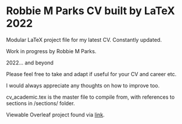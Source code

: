 # Robbie M Parks CV built by LaTeX 2022

Modular LaTeX project file for my latest CV. Constantly updated.

Work in progress by Robbie M Parks.

2022... and beyond

Please feel free to take and adapt if useful for your CV and career etc.

I would always appreciate any thoughts on how to improve too.

cv_academic.tex is the master file to compile from, with references to sections in /sections/ folder.

Viewable Overleaf project found via [link](https://www.overleaf.com/read/nnmzwnggmmkc).
